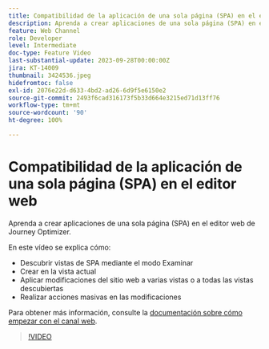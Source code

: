 ```yaml
---
title: Compatibilidad de la aplicación de una sola página (SPA) en el editor web
description: Aprenda a crear aplicaciones de una sola página (SPA) en el editor web de Journey Optimizer.
feature: Web Channel
role: Developer
level: Intermediate
doc-type: Feature Video
last-substantial-update: 2023-09-28T00:00:00Z
jira: KT-14009
thumbnail: 3424536.jpeg
hidefromtoc: false
exl-id: 2076e22d-d633-4bd2-ad26-6d9f5e6150e2
source-git-commit: 2493f6cad316173f5b33d664e3215ed71d13ff76
workflow-type: tm+mt
source-wordcount: '90'
ht-degree: 100%

---
```


# Compatibilidad de la aplicación de una sola página (SPA) en el editor web

Aprenda a crear aplicaciones de una sola página (SPA) en el editor web de Journey Optimizer.

En este vídeo se explica cómo:

* Descubrir vistas de SPA mediante el modo Examinar
* Crear en la vista actual
* Aplicar modificaciones del sitio web a varias vistas o a todas las vistas descubiertas
* Realizar acciones masivas en las modificaciones

Para obtener más información, consulte la [documentación sobre cómo empezar con el canal web](https://experienceleague.adobe.com/docs/journey-optimizer/using/web/get-started-web.html?lang=es).

>[!VIDEO](https://video.tv.adobe.com/v/3424536/?learn=on)
